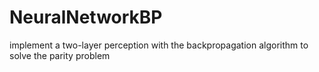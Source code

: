 # NeuralNetworkBP
implement a two-layer perception with the backpropagation algorithm to solve the parity problem
